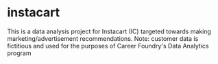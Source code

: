 # instacart
This is a data analysis project for Instacart (IC) targeted towards making marketing/advertisement recommendations. Note: customer data is fictitious and used for the purposes of Career Foundry's Data Analytics program
